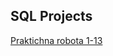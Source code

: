 ## SQL Projects

[Praktichna robota 1-13](/Databases_and_information_systems/Homework/Praktichna_robota_1-13.pdf)
